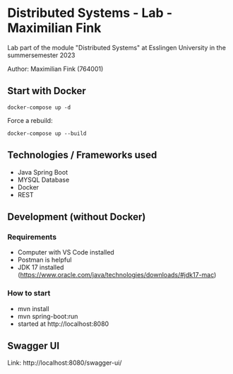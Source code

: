 # Distributed Systems - Lab - Maximilian Fink 

Lab part of the module "Distributed Systems" at Esslingen University in the summersemester 2023

Author: Maximilian Fink (764001)

## Start with Docker

`docker-compose up -d`

Force a rebuild:

`docker-compose up --build`

## Technologies / Frameworks used

* Java Spring Boot
* MYSQL Database
* Docker
* REST

## Development (without Docker)

### Requirements 

* Computer with VS Code installed
* Postman is helpful
* JDK 17 installed (https://www.oracle.com/java/technologies/downloads/#jdk17-mac)

### How to start 

* mvn install
* mvn spring-boot:run
* started at http://localhost:8080

## Swagger UI

Link: http://localhost:8080/swagger-ui/


